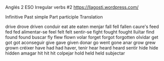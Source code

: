 Anglés 2 ESO
Irregular verbs #2
https://llagosti.wordpress.com/


Infinitive	Past simple	Part participle		Translation

drive		drove		driven			conduir
eat		ate		eaten			menjar
fall		fell		fallen			caure's
feed		fed		fed			alimentar-se
feel		felt		felt			sentir-se
fight		fought		fought			lluïtar
find		found		found			buscar
fly		flew		flown			volar
forget		forgot		forgotten		olvidar
get		got		got			aconseguir
give		gave		given			donar
go		went		gone			anar
grow		grew		grown			créixer
have		had		had			haver, tenir
hear		heard		heard			sentir
hide		hide		hidden			amagar
hit		hit		hit			colpejar
hold		held		held			subjectar



